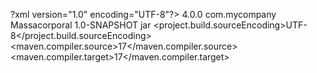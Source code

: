 ?xml version="1.0" encoding="UTF-8"?>
<project xmlns="http://maven.apache.org/POM/4.0.0" xmlns:xsi="http://www.w3.org/2001/XMLSchema-instance" xsi:schemaLocation="http://maven.apache.org/POM/4.0.0 http://maven.apache.org/xsd/maven-4.0.0.xsd">
<modelVersion>4.0.0</modelVersion>
<groupId>com.mycompany</groupId>
<artifactId>Massacorporal</artifactId>
<version>1.0-SNAPSHOT</version>
<packaging>jar</packaging>
<properties>
<project.build.sourceEncoding>UTF-8</project.build.sourceEncoding>
<maven.compiler.source>17</maven.compiler.source>
<maven.compiler.target>17</maven.compiler.target>
</properties>
</project>

